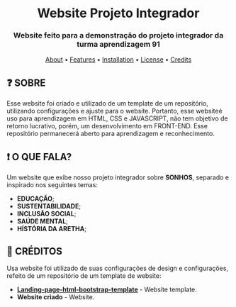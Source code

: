 <h1 align="center">
  <br>
  Website Projeto Integrador
  <br>
</h1>

<h3 align=center>Website feito para a demonstração do projeto integrador da turma aprendizagem 91</h3>


<p align="center">
  <a href="#about">About</a>
  •
  <a href="#Features">Features</a>
  •
  <a href="https://github.com/Spiderjockey02/Discord-Bot/blob/master/docs/INSTALLATION.md">Installation</a>
  •
  <a href="#license">License</a>
  •
  <a href="#credits">Credits</a>
</p>

## ❓ SOBRE

Esse website foi criado e utilizado de um template de um repositório, utilizando configurações e ajuste para o website. Portanto, esse websiteé uso para aprendizagem em HTML, CSS e JAVASCRIPT, não tem objetivo de retorno lucrativo, porém, um desenvolvimento em FRONT-END. Esse repositório permanecerá aberto para aprendizagem e reconhecimento.

## ❗ O QUE FALA?

Um website que exibe nosso projeto integrador sobre **SONHOS**, separado e inspirado nos seguintes temas:

*    **EDUCAÇÃO**;
*    **SUSTENTABILIDADE**;
*    **INCLUSÃO SOCIAL**;
*    **SAÚDE MENTAL**;
*    **HÍSTÓRIA DA ARETHA**;

## 📜 CRÉDITOS

Usa website foi utilizado de suas configurações de design e configurações, refeito de um repositório de um template de website:

* **[Landing-page-html-bootstrap-template](https://github.com/fjerbi/Landing-page-html-bootstrap-template)** - Website template.
* **Website criado** - Website.

